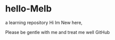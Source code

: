 # hello-Melb
a learning repository
Hi Im New here,

Please be gentle with me and treat me well GitHub

